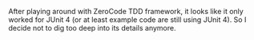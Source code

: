 After playing around with ZeroCode TDD framework, it looks like it only worked for JUnit 4 (or at least example code are still using JUnit 4).
So I decide not to dig too deep into its details anymore.